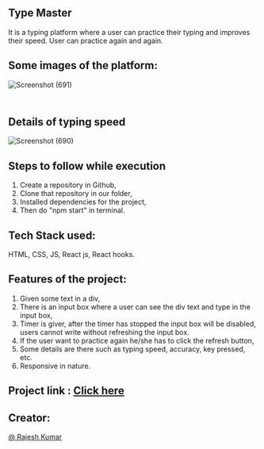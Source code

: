 ## Type Master
It is a typing platform where a user can practice their typing and improves their speed. User can practice again and again.
## Some images of the platform: 
 
![Screenshot (691)](https://github.com/rajeshdeo/chabbi/assets/112768622/09acd8df-7ecc-40f8-9e48-4ef6a72a58c8)
<br>
## <br>Details of typing speed
![Screenshot (690)](https://github.com/rajeshdeo/chabbi/assets/112768622/dc1bcc84-53d7-43ad-858c-01bf13a2f281)

## Steps to follow while execution
1) Create a repository in Github,
2) Clone that repository in our folder,
3) Installed dependencies for the project,
4) Then do "npm start" in terminal.

## Tech Stack used:

HTML, CSS, JS, React js, React hooks.

## Features of the project:

1) Given some text in a div,
2) There is an input box where a user can see the div text and type in the input box,
3) Timer is giver, after the timer has stopped the input box will be disabled, users cannot write without refreshing the input box.
4) If the user want to practice again he/she has to click the refresh button,
5) Some details are there such as typing speed, accuracy, key pressed, etc.
6) Responsive in nature.


## Project link : <a href="super-cajeta-193f93.netlify.app"  alt="link of the project">Click here</a>

## Creator:
<a href="https://github.com/rajeshdeo"  alt="link of the project"> @ Rajesh Kumar</a>
